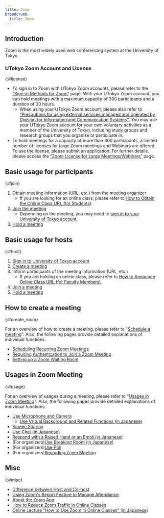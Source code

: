 ```yaml
---
title: Zoom
breadcrumb:
  title: Zoom
---
```


## Introduction

Zoom is the most widely used web conferencing system at the University of Tokyo.

### UTokyo Zoom Account and License
{:#license}

- To sign in to Zoom with UTokyo Zoom accounts, please refer to the [“Sign-in Methods for Zoom”](zoom_signin/) page. With your UTokyo Zoom account, you can hold meetings with a maximum capacity of 300 participants and a duration of 30 hours.
  - When using your UTokyo Zoom account, please also refer to ["Precautions for using external services managed and operated by Division for Information and Communication Systems"](/en/docs/dics-terms/). You may use your UTokyo Zoom account for your own voluntary activities as a member of the University of Tokyo, including study groups and research groups that you organize or participate in.
- To hold meetings for a capacity of more than 300 participants, a limited number of licenses for large Zoom meetings and Webinars are offered. To use the license, please submit an application. For further details, please access the [“Zoom License for Large Meetings/Webinars”](license/) page.

## Basic usage for participants
{:#join}

1. Obtain meeting information (URL, etc.) from the meeting organizer
    - If you are looking for an online class, please refer to [How to Obtain the Online Class URL (for Students)](/en/oc/url/).
1. [Join the meeting](join/)
    - Depending on the meeting, you may need to [sign in to your University of Tokyo account](signin/).
1. [Hold a meeting](usage/)

## Basic usage for hosts
{:#host}

1. [Sign in to University of Tokyo account](signin/)
1. [Create a meeting](create_room/)
1. Inform participants of the meeting information (URL, etc.)
    - If you are holding an online class, please refer to [How to Announce Online Class URL  (for Faculty Members)](/en/faculty_members/url/).
1. [Join a meeting](join/)
1. [Hold a meeting](usage/)

## How to create a meeting
{:#create_room}

For an overview of how to create a meeting, please refer to "[Schedule a meeting](create_room/)". Also, the following pages provide detailed explanations of individual functions.

- [Scheduling Recurring Zoom Meetings](create_room/date_and_time/)
- [Requiring Authentication to Join a Zoom Meeting](create_room/auth/)
- [Setting up a Zoom Waiting Room](create_room/waiting_room/)

## Usages in Zoom Meeting
{:#usage}

For an overview of usages during a meeting, please refer to "[Usages in Zoom Meeting](usage/)". Also, the following pages provide detailed explanations of individual functions.

- [Use Microphone and Camera](usage/mic_cam/)
    - [Use Vritual Background and Related Functions (in Japanese)](/zoom/usage/mic_cam/virtual_background/)
- [Screen Sharing](usage/screen_sharing/)
- [Use Chat (in Japanese)](/zoom/usage/chat/)
- [Respond with a Raised Hand or an Emoji (in Japanese)](/zoom/usage/reaction/)
- (For organizers)[Use Breakout Room (in Japanese)](/zoom/usage/breakout/)
- (For organizers)[Use Poll](usage/poll/)
- (For organizers)[Recording Zoom Meeting](usage/recording/)

## Misc
{:#misc}

- [Difference between Host and Co-host](misc/management_roles/)
- [Using Zoom's Report Feature to Manage Attendance](misc/report/)
- [About the Zoom App](misc/app/)
- [How to Reduce Zoom Traffic in Online Classes](/en/articles/zoom-data-traffic/)
- [Online Lecture "How to Use Zoom in Online Classes" (in Japanese)](/events/2021-03-25/)
